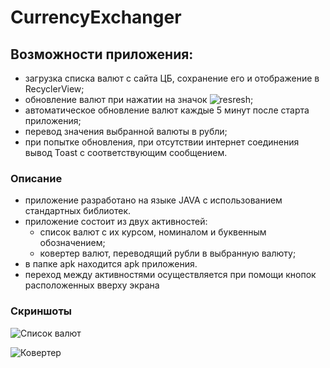 # CurrencyExchanger
## Возможности приложения:  
*  загрузка списка валют с сайта ЦБ, сохранение его и отображение в RecyclerView;
*  обновление валют при нажатии на значок ![resresh](https://user-images.githubusercontent.com/25653655/93694239-0af47f00-fb12-11ea-852d-490848bcf41c.png);
*  автоматическое обновление валют каждые 5 минут после старта приложения; 
*  перевод значения выбранной валюты в рубли;
*  при попытке обновления, при отсутствии интернет соединения вывод Toast с соответствующим сообщением.
### Описание
*  приложение разработано на языке JAVA c использованием стандартных библиотек.
*  приложение состоит из двух активностей:
   * список валют с их курсом, номиналом и буквенным обозначением;
   * ковертер валют, переводящий рубли в выбранную валюту;
*  в папке apk находится apk приложения.
*  переход между активностями осуществляется при помощи кнопок расположенных вверху экрана
### Скриншоты
![Список валют](https://user-images.githubusercontent.com/94065162/150693798-6902bde5-2002-4ee0-b011-a9626e107d6a.jpg)

![Ковертер](https://user-images.githubusercontent.com/94065162/150693857-378602bd-49b3-4933-b037-739485490549.jpg)

